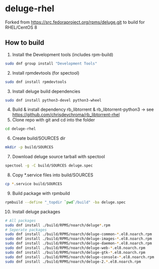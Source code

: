 # deluge-rhel
Forked from https://src.fedoraproject.org/rpms/deluge.git to build for RHEL/CentOS 8

## How to build
1. Install the Development tools (includes rpm-build)
```bash
sudo dnf group install "Development Tools"
```
2. Install rpmdevtools (for spectool)
```bash
sudo dnf install rpmdevtools
```
3. Install deluge build dependencies
```bash
sudo dnf install python3-devel python3-wheel
```
4. Build & install dependency rb_libtorrent & rb_libtorrent-python3 -> see https://github.com/chrisdevchroma/rb_libtorrent-rhel
5. Clone repo with git and cd into the folder
```bash
cd deluge-rhel
```
6. Create build/SOURCES dir
```bash
mkdir -p build/SOURCES
```
7. Download deluge source tarball with spectool
```bash
spectool -g -C build/SOURCES deluge.spec
```
8. Copy *.service files into build/SOURCES
```bash
cp *.service build/SOURCES
```
9. Build package with rpmbuild
```bash
rpmbuild --define "_topdir `pwd`/build" -ba deluge.spec
```
10. Install deluge packages
```bash
# All packages
sudo dnf install ./build/RPMS/noarch/deluge*.rpm
# Seperate packages
sudo dnf install ./build/RPMS/noarch/deluge-common-*.el8.noarch.rpm
sudo dnf install ./build/RPMS/noarch/deluge-images-*.el8.noarch.rpm
sudo dnf install ./build/RPMS/noarch/deluge-daemon-*.el8.noarch.rpm
sudo dnf install ./build/RPMS/noarch/deluge-web-*.el8.noarch.rpm
sudo dnf install ./build/RPMS/noarch/deluge-gtk-*.el8.noarch.rpm
sudo dnf install ./build/RPMS/noarch/deluge-console-*.el8.noarch.rpm
sudo dnf install ./build/RPMS/noarch/deluge-2.*.el8.noarch.rpm
```
